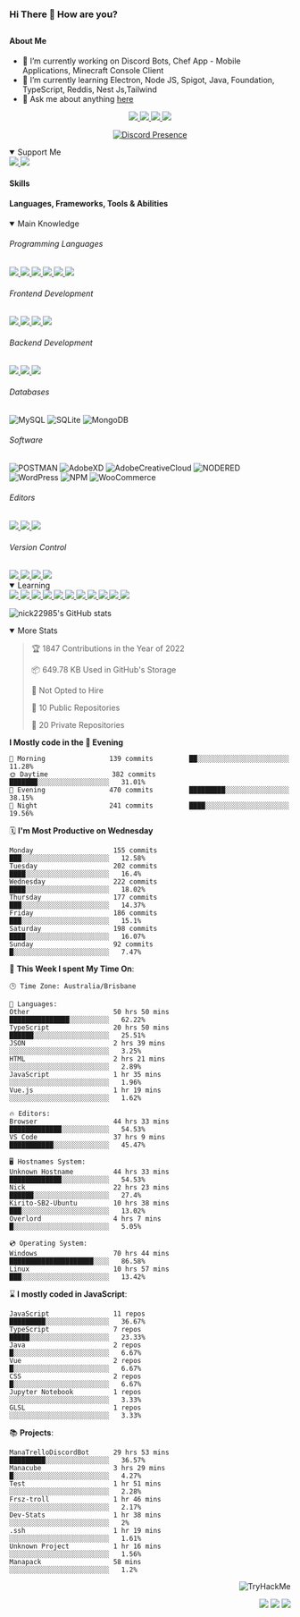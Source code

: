 ### Hi There 👋 How are you?

## <h4>About Me</h4>

- 🔭 I’m currently working on Discord Bots, Chef App - Mobile Applications, Minecraft Console Client
- 🌱 I’m currently learning Electron, Node JS, Spigot, Java, Foundation, TypeScript, Reddis, Nest Js,Tailwind
- 💬 Ask me about anything [here](https://github.com/nick22985/nick22985/issues)

<p align="center">
	<a href="https://discordapp.com/users/221602145462386688">
		<img src="https://img.shields.io/badge/Discord-5865F2.svg?&style=for-the-badge&logo=Discord&logoColor=white"/>
	</a>
	<a href="https://www.youtube.com/channel/UChZvyaTJSq0PweGmTpjPjRw">
		<img src="https://img.shields.io/badge/YouTube-FF0000.svg?&style=for-the-badge&logo=YouTube&logoColor=white"/>
	</a>
	<a href="https://twitter.com/nick22985">
		<img src="https://img.shields.io/badge/Twitter-1DA1F2.svg?&style=for-the-badge&logo=Twitter&logoColor=white"/>
	</a>
	<a href="https://www.npmjs.com/~nick22985">
		<img src="https://img.shields.io/badge/npm-CB3837.svg?&style=for-the-badge&logo=NPM&logoColor=white"/>
	</a>
</p>
<p align="center">
	<a href="https://discord.com/users/221602145462386688" target="_blank" rel="nofollow">
		<img src="https://lanyard-profile-readme.vercel.app/api/221602145462386688?hideStatus=true" alt="Discord Presence" align="center">
	</a>
</p>


<details open="true">
<summary>Support Me</summary>

<a href="http://patreon.com/nick22985">
	<img src="https://img.shields.io/badge/Patreon-FF424D.svg?&style=flat-square&logo=patreon&logoColor=white"/>
</a>
<a href="https://www.buymeacoffee.com/nick22985">
	<img src="https://img.shields.io/badge/Buy%20Me%20A%20Coffee-FFDD00.svg?&style=flat-square&logo=buymeacoffee&logoColor=white"/>
</a>

	
</details>

<h4>Skills</h4>
<h4>Languages, Frameworks, Tools & Abilities </h4>
<details open="true">
<summary>Main Knowledge</summary>

<h6>Programming Languages</h6>
<a href="">
	<img src="https://img.shields.io/badge/JavaScript-323330.svg?&style=flat-square&logo=javascript&logoColor=%23F7DF1E"/>
</a>
<a href="">
	<img src="https://img.shields.io/badge/TYPESCRIPT-%23007ACC.svg?&style=flat-square&logo=typescript&logoColor=white"/>
</a>
<a href="">
	<img src="https://img.shields.io/badge/PYTHON-3776AB.svg?&style=flat-square&logo=python&logoColor=white"/>
</a>
<a href="">
	<img src="https://img.shields.io/badge/C-3776AB.svg?&style=flat-square&logo=C&logoColor=white"/>
</a>
<a href="">
	<img src="https://img.shields.io/badge/C%23-239120.svg?&style=flat-square&logo=C-Sharp&logoColor=white"/>
</a>
<a href="">
	<img src="https://img.shields.io/badge/.Net-512BD4.svg?&style=flat-square&logo=.NET&logoColor=white"/>
</a>

<h6> Frontend Development </h6>
<a href="">
	<img src="https://img.shields.io/badge/React-61DAFB?style=flat-square&logo=react&logoColor=white"/>
</a>
<a href="">
	<img src="https://img.shields.io/badge/CSS3-%231572B6.svg?&style=flat-square&logo=css3&logoColor=white"/>
</a>
<a href="">
	<img src="https://img.shields.io/badge/HTML5-E34F26.svg?&style=flat-square&logo=html5&logoColor=white"/>
</a>
<a href="">
	<img src="https://img.shields.io/badge/Blazor-512BD4.svg?&style=flat-square&logo=Blazor&logoColor=white"/>
</a>

<h6> Backend Development </h6>
<a href="">
	<img src="https://img.shields.io/badge/NODEJS-339933.svg?&style=flat-square&logo=node.js&logoColor=white"/>
</a>
<a href="">
	<img src="https://img.shields.io/badge/NGINX-269539.svg?&style=flat-square&logo=nginx&logoColor=white"/>
</a>
<a href="">
	<img src="https://img.shields.io/badge/GRAPHQL-E10098.svg?&style=flat-square&logo=graphql&logoColor=white"/>
</a>

<h6> Databases </h6>

![MySQL](https://img.shields.io/badge/MySQL-4479A1.svg?&style=flat-square&logo=mysql&logoColor=white)
![SQLite](https://img.shields.io/badge/SQLite-003B57.svg?&style=flat-square&logo=sqlite&logoColor=white)
![MongoDB](https://img.shields.io/badge/MONGODB-47A248.svg?&style=flat-square&logo=mongodb&logoColor=white)

<h6>Software</h6>

![POSTMAN](https://img.shields.io/badge/Postman-FF6C37.svg?&style=flat-square&logo=postman&logoColor=white)
![AdobeXD](https://img.shields.io/badge/Adobe%20XD-FF61F6.svg?&style=flat-square&logo=Adobe-XD&logoColor=black)
![AdobeCreativeCloud](https://img.shields.io/badge/Adobe%20Creative%20Cloud-DA1F26.svg?&style=flat-square&logo=Adobe-Creative-Cloud&logoColor=white)
![NODERED](https://img.shields.io/badge/node%20red-8F0000.svg?&style=flat-square&logo=node-red&logoColor=white)
![WordPress](https://img.shields.io/badge/Wordpress-21759B.svg?&style=flat-square&logo=wordpress&logoColor=white)
![NPM](https://img.shields.io/badge/npm-CB3837.svg?&style=flat-square&logo=npm&logoColor=white)
![WooCommerce](https://img.shields.io/badge/WooCommerce-96588A.svg?&style=flat-square&logo=WooCommerce&logoColor=white)

<h6> Editors </h6>
<a href="">
	<img src="https://img.shields.io/badge/VSCODE-007ACC.svg?&style=flat-square&logo=visual-studio-code"/>
</a>
<a href="">
	<img src="https://img.shields.io/badge/Visual%20Studio-5C2D91.svg?&style=flat-square&logo=visual-studio"/>
</a>
<a href="">
	<img src="https://img.shields.io/badge/INTELLIJ-000000.svg?&style=flat-square&logo=intellij-idea"/>
</a>

<h6>Version Control</h6>
<a href="">
	<img src="https://img.shields.io/badge/GITHUB-%23121011.svg?&style=flat-square&logo=github&logoColor=white"/>
</a>
<a href="">
	<img src="https://img.shields.io/badge/GITLAB-%23181717.svg?&style=flat-square&logo=gitlab&logoColor=white"/>
</a>
<a href="">
	<img src="https://img.shields.io/badge/GIT-%23F05033.svg?&style=flat-square&logo=git&logoColor=white"/>
</a>
<a href="">
	<img src="https://img.shields.io/badge/-BitBucket-darkblue?style=flat-square&logo=bitbucket"/>
</a>

<!-- <br><br><br><br>

![MicrosoftAzure](https://img.shields.io/badge/Microsoft%20Azure-232F7E?style=flat-square&logo=microsoft-azure)
![GoogleCloud](https://img.shields.io/badge/Google%20Cloud-black?style=flat-square&logo=google-cloud)
![DigitalOcean](https://img.shields.io/badge/-Digital%20Ocean-darkblue?style=flat-square&logo=digitalocean)
![Heroku](https://img.shields.io/badge/-Heroku-430098?style=flat-square&logo=heroku)
![RaspberryPi](https://img.shields.io/badge/-Raspberry%20Pi-C51A4A?style=flat-square&logo=Raspberry-Pi)
![LINUX](https://img.shields.io/badge/LINUX-FCC624?style=flat-square-square&logo=linux&logoColor=black) -->

</details>
<details open="true">
<summary>Learning</summary>
<a href="">
	<img src="(https://img.shields.io/badge/JAVA-007396.svg?&style=flat-square&logo=java&logoColor=white"/>
</a>	

<a href="">
	<img src="https://img.shields.io/badge/FIREBASE-FFCA28.svg?&style=flat-square&logo=firebase&logoColor=black"/>
</a>		
<a href="">
	<img src="https://img.shields.io/badge/KUBERNETES-326CE5.svg?&style=flat-square&logo=kubernetes&logoColor=white"/>
</a>	
<a href="">
	<img src="https://img.shields.io/badge/GITHUB%20ACTIONS-2088FF.svg?&style=flat-square&logo=github-actions&logoColor=white"/>
</a>	
<a href="">
	<img src="https://img.shields.io/badge/AMAZON%20AWS-232F3E.svg?&style=flat-square&logo=amazon-aws&logoColor=white"/>
</a>		
<a href="">
	<img src="https://img.shields.io/badge/JQUERY-0769AD.svg?&style=flat-square&logo=jquery&logoColor=white"/>
</a>	
<a href="">
	<img src="https://img.shields.io/badge/PHP-777BB4.svg?&style=flat-square&logo=php&logoColor=white"/>
</a>		
<a href="">
	<img src="https://img.shields.io/badge/DOCKER-2496ED.svg?&style=flat-square&logo=docker&logoColor=white"/>
</a>		
<a href="">
	<img src="https://img.shields.io/badge/Vue.js-4FC08D?style=flat-square&logo=Vue.js&logoColor=white"/>
</a>
<a href="">
	<img src="https://img.shields.io/badge/vuetify-1867C0?style=flat-square&logo=vuetify"/>
</a>
<a href="">
	<img src="https://img.shields.io/badge/bootstrap-7952B3?style=flat-square&logo=bootstrap&logoColor=white"/>
</a>	
<!--webpack-->
<!--babel-->
<!--Express-->
<!--NextJS-->
<!--ReactNative-->
<!-- AI/ML -->
<!-- Tensorflow -->
<!-- Reddis -->
<!-- Cassendra -->
<!-- sqlLite -->
<!-- d3js -->
<!-- chartjs -->

<!-- 		Devops -->
<!-- docker -->
<!-- gcp -->
<!-- kubernetes -->
<!-- bash -->
<!-- azure -->

<!-- 			Backend as a serveice -->
<!-- firebase -->

<!-- 			Frameworks -->
<!-- dotnet -->
<!-- electron -->

<!-- 			Testing -->
<!-- Cypress -->
<!-- jest -->
<!-- mocha -->

</details>

![nick22985's GitHub stats](https://github-readme-stats.vercel.app/api?username=nick22985&count_private=true&show_icons=true&theme=github_dark)

<details open="false">
<summary>More Stats</summary>

<!--START_SECTION:devStats-->
> 🏆 1847 Contributions in the Year of 2022
>
> 📦 649.78 KB Used in GitHub's Storage
>
> 🚫 Not Opted to Hire
>
> 📖 10 Public Repositories
>
> 🔐 20 Private Repositories

**I Mostly code in the 🌆 Evening**
```text
🌅 Morning                139 commits         ██░░░░░░░░░░░░░░░░░░░░░░░   11.28%
🌞 Daytime                382 commits         ███████░░░░░░░░░░░░░░░░░░   31.01%
🌆 Evening                470 commits         █████████░░░░░░░░░░░░░░░░   38.15%
🌙 Night                  241 commits         ████░░░░░░░░░░░░░░░░░░░░░   19.56%
```
🗓️ **I'm Most Productive on Wednesday**
```text
Monday                    155 commits         ███░░░░░░░░░░░░░░░░░░░░░░   12.58%
Tuesday                   202 commits         ████░░░░░░░░░░░░░░░░░░░░░   16.4%
Wednesday                 222 commits         ████░░░░░░░░░░░░░░░░░░░░░   18.02%
Thursday                  177 commits         ███░░░░░░░░░░░░░░░░░░░░░░   14.37%
Friday                    186 commits         ███░░░░░░░░░░░░░░░░░░░░░░   15.1%
Saturday                  198 commits         ████░░░░░░░░░░░░░░░░░░░░░   16.07%
Sunday                    92 commits          █░░░░░░░░░░░░░░░░░░░░░░░░   7.47%
```
🚀 **This Week I spent My Time On**:
```text
🕒 Time Zone: Australia/Brisbane

💬 Languages:
Other                     50 hrs 50 mins      ███████████████░░░░░░░░░░   62.22%
TypeScript                20 hrs 50 mins      ██████░░░░░░░░░░░░░░░░░░░   25.51%
JSON                      2 hrs 39 mins       ░░░░░░░░░░░░░░░░░░░░░░░░░   3.25%
HTML                      2 hrs 21 mins       ░░░░░░░░░░░░░░░░░░░░░░░░░   2.89%
JavaScript                1 hr 35 mins        ░░░░░░░░░░░░░░░░░░░░░░░░░   1.96%
Vue.js                    1 hr 19 mins        ░░░░░░░░░░░░░░░░░░░░░░░░░   1.62%

🔥 Editors:
Browser                   44 hrs 33 mins      █████████████░░░░░░░░░░░░   54.53%
VS Code                   37 hrs 9 mins       ███████████░░░░░░░░░░░░░░   45.47%

🖥️ Hostnames System:
Unknown Hostname          44 hrs 33 mins      █████████████░░░░░░░░░░░░   54.53%
Nick                      22 hrs 23 mins      ██████░░░░░░░░░░░░░░░░░░░   27.4%
Kirito-SB2-Ubuntu         10 hrs 38 mins      ███░░░░░░░░░░░░░░░░░░░░░░   13.02%
Overlord                  4 hrs 7 mins        █░░░░░░░░░░░░░░░░░░░░░░░░   5.05%

💿 Operating System:
Windows                   70 hrs 44 mins      █████████████████████░░░░   86.58%
Linux                     10 hrs 57 mins      ███░░░░░░░░░░░░░░░░░░░░░░   13.42%
```
⌛ **I mostly coded in JavaScript**:
```text
JavaScript                11 repos            █████████░░░░░░░░░░░░░░░░   36.67%
TypeScript                7 repos             █████░░░░░░░░░░░░░░░░░░░░   23.33%
Java                      2 repos             █░░░░░░░░░░░░░░░░░░░░░░░░   6.67%
Vue                       2 repos             █░░░░░░░░░░░░░░░░░░░░░░░░   6.67%
CSS                       2 repos             █░░░░░░░░░░░░░░░░░░░░░░░░   6.67%
Jupyter Notebook          1 repos             ░░░░░░░░░░░░░░░░░░░░░░░░░   3.33%
GLSL                      1 repos             ░░░░░░░░░░░░░░░░░░░░░░░░░   3.33%
```
📚 **Projects**:
```text
ManaTrelloDiscordBot      29 hrs 53 mins      █████████░░░░░░░░░░░░░░░░   36.57%
Manacube                  3 hrs 29 mins       █░░░░░░░░░░░░░░░░░░░░░░░░   4.27%
Test                      1 hr 51 mins        ░░░░░░░░░░░░░░░░░░░░░░░░░   2.28%
Frsz-troll                1 hr 46 mins        ░░░░░░░░░░░░░░░░░░░░░░░░░   2.17%
Dev-Stats                 1 hr 38 mins        ░░░░░░░░░░░░░░░░░░░░░░░░░   2%
.ssh                      1 hr 19 mins        ░░░░░░░░░░░░░░░░░░░░░░░░░   1.61%
Unknown Project           1 hr 16 mins        ░░░░░░░░░░░░░░░░░░░░░░░░░   1.56%
Manapack                  58 mins             ░░░░░░░░░░░░░░░░░░░░░░░░░   1.2%
```
<!--END_SECTION:devStats-->
</details>
<p align="right">
    <img src="https://tryhackme-badges.s3.amazonaws.com/nick22985.png" alt="TryHackMe">
</p>
<p align="right">
    <img src="https://www.codewars.com/users/nick22985/badges/micro"/>
    <img src="https://wakatime.com/badge/user/06ef56ec-e763-432c-a1cc-83e10de5b5a3.svg"/>
    <img src="https://badges.pufler.dev/visits/nick22985/nick22985?color=black&logo=github" />
</p>
